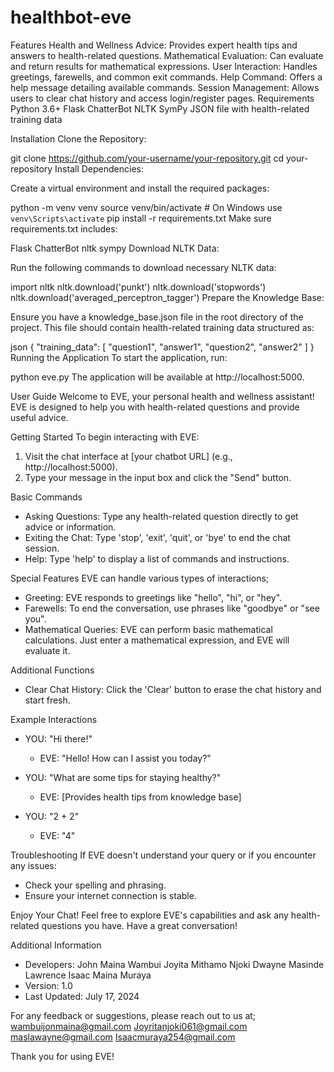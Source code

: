 # healthbot-eve


Features
Health and Wellness Advice: Provides expert health tips and answers to health-related questions.
Mathematical Evaluation: Can evaluate and return results for mathematical expressions.
User Interaction: Handles greetings, farewells, and common exit commands.
Help Command: Offers a help message detailing available commands.
Session Management: Allows users to clear chat history and access login/register pages.
Requirements
Python 3.6+
Flask
ChatterBot
NLTK
SymPy
JSON file with health-related training data

Installation
Clone the Repository:


git clone https://github.com/your-username/your-repository.git
cd your-repository
Install Dependencies:

Create a virtual environment and install the required packages:


python -m venv venv
source venv/bin/activate  # On Windows use `venv\Scripts\activate`
pip install -r requirements.txt
Make sure requirements.txt includes:


Flask
ChatterBot
nltk
sympy
Download NLTK Data:

Run the following commands to download necessary NLTK data:

import nltk
nltk.download('punkt')
nltk.download('stopwords')
nltk.download('averaged_perceptron_tagger')
Prepare the Knowledge Base:

Ensure you have a knowledge_base.json file in the root directory of the project. This file should contain health-related training data structured as:

json
{
    "training_data": [
        "question1",
        "answer1",
        "question2",
        "answer2"
    ]
}
Running the Application
To start the application, run:


python eve.py
The application will be available at http://localhost:5000.


User Guide
Welcome to EVE, your personal health and wellness assistant! EVE is designed to help you with health-related questions and provide useful advice.

Getting Started
To begin interacting with EVE:
1. Visit the chat interface at [your chatbot URL] (e.g., http://localhost:5000).
2. Type your message in the input box and click the "Send" button.

Basic Commands
- Asking Questions: Type any health-related question directly to get advice or information.
- Exiting the Chat: Type 'stop', 'exit', 'quit', or 'bye' to end the chat session.
- Help: Type 'help' to display a list of commands and instructions.

Special Features
EVE can handle various types of interactions;
- Greeting: EVE responds to greetings like "hello", "hi", or "hey".
- Farewells: To end the conversation, use phrases like "goodbye" or "see you".
- Mathematical Queries: EVE can perform basic mathematical calculations. Just enter a mathematical expression, and EVE will evaluate it.

Additional Functions
- Clear Chat History: Click the 'Clear' button to erase the chat history and start fresh.

Example Interactions
- YOU: "Hi there!"
  - EVE: "Hello! How can I assist you today?"

- YOU: "What are some tips for staying healthy?"
  - EVE: [Provides health tips from knowledge base]

- YOU: "2 + 2"
  - EVE: "4"

Troubleshooting
If EVE doesn't understand your query or if you encounter any issues:
- Check your spelling and phrasing.
- Ensure your internet connection is stable.

Enjoy Your Chat!
Feel free to explore EVE's capabilities and ask any health-related questions you have. Have a great conversation!

Additional Information
- Developers: John Maina Wambui
	         Joyita Mithamo Njoki
	         Dwayne Masinde Lawrence
	         Isaac Maina Muraya
- Version: 1.0
- Last Updated: July 17, 2024

For any feedback or suggestions, please reach out to us at;
wambuijonmaina@gmail.com
Joyritanjoki061@gmail.com
maslawayne@gmail.com
Isaacmuraya254@gmail.com

Thank you for using EVE!

